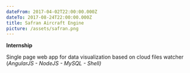 ```yaml
---
dateFrom: 2017-04-02T22:00:00.000Z
dateTo: 2017-08-24T22:00:00.000Z
title: Safran Aircraft Engine
picture: /assets/safran.png
---
```

**Internship**

Single page web app for data visualization based on cloud files watcher\
(_AngularJS - NodeJS - MySQL - Shell)_
